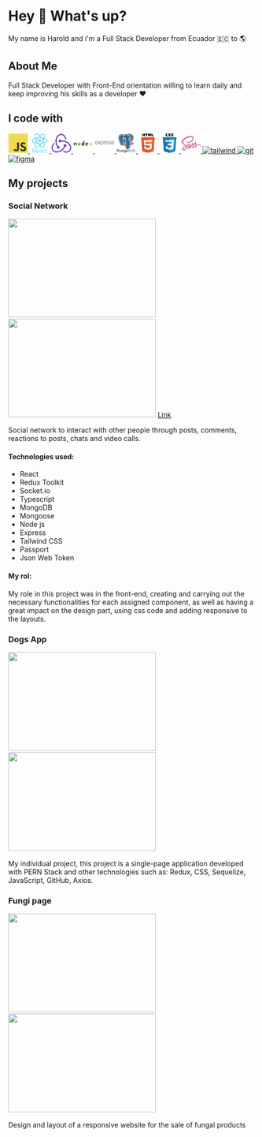 <h1> Hey 👋 What's up? </h1 >

My name is Harold and i'm a Full Stack Developer from Ecuador 🇪🇨  to 🌎

<h2> About Me</h2 >

Full Stack Developer with Front-End orientation willing to learn daily and keep improving his skills as a developer ❤️

<h2>I code with</h2 >
<a href="https://developer.mozilla.org/en-US/docs/Web/JavaScript" target="_blank" rel="noreferrer"> <img src="https://raw.githubusercontent.com/devicons/devicon/master/icons/javascript/javascript-original.svg" alt="javascript" width="40" height="40"/> </a> <a href="https://reactjs.org/" target="_blank" rel="noreferrer"> <img src="https://raw.githubusercontent.com/devicons/devicon/master/icons/react/react-original-wordmark.svg" alt="react" width="40" height="40"/> </a> <a href="https://redux.js.org" target="_blank" rel="noreferrer"> <img src="https://raw.githubusercontent.com/devicons/devicon/master/icons/redux/redux-original.svg" alt="redux" width="40" height="40"/> </a><a href="https://nodejs.org" target="_blank" rel="noreferrer"> <img src="https://raw.githubusercontent.com/devicons/devicon/master/icons/nodejs/nodejs-original-wordmark.svg" alt="nodejs" width="40" height="40"/> </a><a href="https://expressjs.com" target="_blank" rel="noreferrer"> <img src="https://raw.githubusercontent.com/devicons/devicon/master/icons/express/express-original-wordmark.svg" alt="express" width="40" height="40"/> </a> <a href="https://www.postgresql.org" target="_blank" rel="noreferrer"> <img src="https://raw.githubusercontent.com/devicons/devicon/master/icons/postgresql/postgresql-original-wordmark.svg" alt="postgresql" width="40" height="40"/> </a> <a href="https://www.w3.org/html/" target="_blank" rel="noreferrer"> <img src="https://raw.githubusercontent.com/devicons/devicon/master/icons/html5/html5-original-wordmark.svg" alt="html5" width="40" height="40"/> </a><a href="https://www.w3schools.com/css/" target="_blank" rel="noreferrer"> <img src="https://raw.githubusercontent.com/devicons/devicon/master/icons/css3/css3-original-wordmark.svg" alt="css3" width="40" height="40"/> </a> <a href="https://sass-lang.com" target="_blank" rel="noreferrer"> <img src="https://raw.githubusercontent.com/devicons/devicon/master/icons/sass/sass-original.svg" alt="sass" width="40" height="40"/> </a> <a href="https://tailwindcss.com/" target="_blank" rel="noreferrer"> <img src="https://www.vectorlogo.zone/logos/tailwindcss/tailwindcss-icon.svg" alt="tailwind" width="40" height="40"/><a href="https://git-scm.com/" target="_blank" rel="noreferrer"> <img src="https://www.vectorlogo.zone/logos/git-scm/git-scm-icon.svg" alt="git" width="40" height="40"/> </a> </a>
 <a href="https://www.figma.com/" target="_blank" rel="noreferrer"> <img src="https://www.vectorlogo.zone/logos/figma/figma-icon.svg" alt="figma" width="40" height="40"/> </a>

<h2>My projects</h2 >

<h3>Social Network</h3>
<img  width="300" height="200" src="https://res.cloudinary.com/dnur99s4h/image/upload/v1660628052/Socialn2_zgrabw.png"/>
<img  width="300" height="200" src="https://res.cloudinary.com/dnur99s4h/image/upload/v1660628053/socialn_cpaowu.png"/>
<a href='https://www.socialn.me/  target="_blank" rel="noopener noreferrer" '>Link</a>
<p>Social network to interact with other people through posts, comments, reactions to posts, chats and video calls.</p>
 <h4>Technologies used:</h4>
 <ul>
 <li>
 React
 </li>
 <li>
 Redux Toolkit
 </li>
 <li>
 Socket.io
 </li>
 <li>
 Typescript
 </li>
 <li>
 MongoDB
 </li>
 <li>
 Mongoose
 </li>
 <li>
 Node js
 </li>
 <li>
  Express
 </li>
 <li>
 Tailwind CSS
 </li>
 <li>
 Passport
 </li>
 <li>
 Json Web Token
 </li>
 </ul>
 <h4>My rol:</h4>
 <p>My role in this project was in the front-end, creating and carrying out the necessary functionalities for each assigned component, as well as having a great impact on the design part, using css code and adding responsive to the layouts.</p>
<h3>Dogs App</h3>
<img  width="300" height="200" src="https://res.cloudinary.com/dnur99s4h/image/upload/v1660628226/dogs2_lnrklr.png"/>
<img  width="300" height="200" src="https://res.cloudinary.com/dnur99s4h/image/upload/v1660628226/dogs_yqcytd.png"/>
<p>My individual project, this project is a single-page application developed with PERN Stack and other technologies such as: 
Redux, CSS, Sequelize, JavaScript, GitHub, Axios.</p>

<h3>Fungi page</h3>
<img  width="300" height="200" src="https://res.cloudinary.com/dnur99s4h/image/upload/v1660630443/FUNGI2_oal2fq.png"/>
<img  width="300" height="200" src="https://res.cloudinary.com/dnur99s4h/image/upload/v1660630443/FUNGI_szr66k.png"/>
<p>Design and layout of a responsive website for the sale of fungal products</p>

